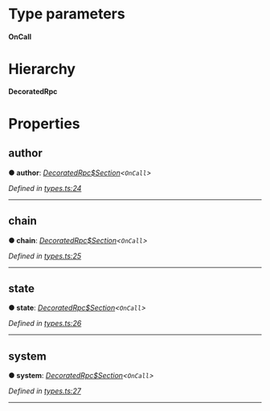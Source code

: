 

# Type parameters
#### OnCall 
# Hierarchy

**DecoratedRpc**

# Properties

<a id="author"></a>

##  author

**● author**: *[DecoratedRpc$Section](_types_.decoratedrpc_section.md)<`OnCall`>*

*Defined in [types.ts:24](https://github.com/polkadot-js/api/blob/3835736/packages/api/src/types.ts#L24)*

___
<a id="chain"></a>

##  chain

**● chain**: *[DecoratedRpc$Section](_types_.decoratedrpc_section.md)<`OnCall`>*

*Defined in [types.ts:25](https://github.com/polkadot-js/api/blob/3835736/packages/api/src/types.ts#L25)*

___
<a id="state"></a>

##  state

**● state**: *[DecoratedRpc$Section](_types_.decoratedrpc_section.md)<`OnCall`>*

*Defined in [types.ts:26](https://github.com/polkadot-js/api/blob/3835736/packages/api/src/types.ts#L26)*

___
<a id="system"></a>

##  system

**● system**: *[DecoratedRpc$Section](_types_.decoratedrpc_section.md)<`OnCall`>*

*Defined in [types.ts:27](https://github.com/polkadot-js/api/blob/3835736/packages/api/src/types.ts#L27)*

___

